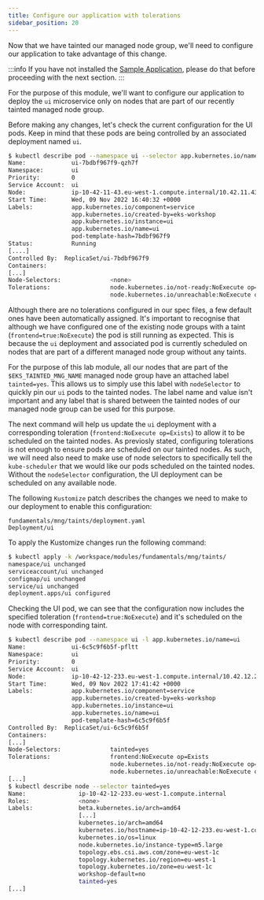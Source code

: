 ```yaml
---
title: Configure our application with tolerations
sidebar_position: 20
---
```


Now that we have tainted our managed node group, we'll need to configure our application to take advantage of this change.  

:::info
If you have not installed the [Sample Application](../../../introduction/getting-started/deploy), please do that before proceeding with the next section.
:::

For the purpose of this module, we'll want to configure our application to deploy the `ui` microservice only on nodes that are part of our recently tainted managed node group. 

Before making any changes, let's check the current configuration for the UI pods. Keep in mind that these pods are being controlled by an associated deployment named `ui`.

```bash
$ kubectl describe pod --namespace ui --selector app.kubernetes.io/name=ui
Name:             ui-7bdbf967f9-qzh7f
Namespace:        ui
Priority:         0
Service Account:  ui
Node:             ip-10-42-11-43.eu-west-1.compute.internal/10.42.11.43
Start Time:       Wed, 09 Nov 2022 16:40:32 +0000
Labels:           app.kubernetes.io/component=service
                  app.kubernetes.io/created-by=eks-workshop
                  app.kubernetes.io/instance=ui
                  app.kubernetes.io/name=ui
                  pod-template-hash=7bdbf967f9
Status:           Running
[....]
Controlled By:  ReplicaSet/ui-7bdbf967f9
Containers:
[...]
Node-Selectors:              <none>
Tolerations:                 node.kubernetes.io/not-ready:NoExecute op=Exists for 300s
                             node.kubernetes.io/unreachable:NoExecute op=Exists for 300s
```

Although there are no tolerations configured in our spec files, a few default ones have been automatically assigned. It's important to recognise that although we have configured one of the existing node groups with a taint (`frontend=true:NoExecute`) the pod is still running as expected. This is because the `ui` deployment and associated pod is currently scheduled on nodes that are part of a different managed node group without any taints. 

For the purpose of this lab module, all our nodes that are part of the `$EKS_TAINTED_MNG_NAME` managed node group have an attached label `tainted=yes`. This allows us to simply use this label with `nodeSelector` to quickly pin our `ui` pods to the tainted nodes. The label name and value isn't important and any label that is shared between the tainted nodes of our managed node group can be used for this purpose.

The next command will help us update the `ui` deployment with a corresponding toleration (`frontend:NoExecute op=Exists`) to allow it to be scheduled on the tainted nodes. As previosly stated, configuring tolerations is not enough to ensure pods are scheduled on our tainted nodes. As such, we will need also need to make use of node selectors to specifically tell the `kube-scheduler` that we would like our pods scheduled on the tainted nodes. Without the `nodeSelector` configuration, the UI deployment can be scheduled on any available node.

The following `Kustomize` patch describes the changes we need to make to our deployment to enable this configuration: 

```kustomization
fundamentals/mng/taints/deployment.yaml
Deployment/ui
```

To apply the Kustomize changes run the following command: 

```bash
$ kubectl apply -k /workspace/modules/fundamentals/mng/taints/
namespace/ui unchanged
serviceaccount/ui unchanged
configmap/ui unchanged
service/ui unchanged
deployment.apps/ui configured
```

Checking the UI pod, we can see that the configuration now includes the specified toleration (`frontend=true:NoExecute`) and it's scheduled on the node with corresponding taint. 

```bash
$ kubectl describe pod --namespace ui -l app.kubernetes.io/name=ui
Name:             ui-6c5c9f6b5f-pfltt
Namespace:        ui
Priority:         0
Service Account:  ui
Node:             ip-10-42-12-233.eu-west-1.compute.internal/10.42.12.233
Start Time:       Wed, 09 Nov 2022 17:41:42 +0000
Labels:           app.kubernetes.io/component=service
                  app.kubernetes.io/created-by=eks-workshop
                  app.kubernetes.io/instance=ui
                  app.kubernetes.io/name=ui
                  pod-template-hash=6c5c9f6b5f
Controlled By:  ReplicaSet/ui-6c5c9f6b5f
Containers:
[...]
Node-Selectors:              tainted=yes
Tolerations:                 frontend:NoExecute op=Exists
                             node.kubernetes.io/not-ready:NoExecute op=Exists for 300s
                             node.kubernetes.io/unreachable:NoExecute op=Exists for 300s
[...]
$ kubectl describe node --selector tainted=yes
Name:               ip-10-42-12-233.eu-west-1.compute.internal
Roles:              <none>
Labels:             beta.kubernetes.io/arch=amd64
                    [...]
                    kubernetes.io/arch=amd64
                    kubernetes.io/hostname=ip-10-42-12-233.eu-west-1.compute.internal
                    kubernetes.io/os=linux
                    node.kubernetes.io/instance-type=m5.large
                    topology.ebs.csi.aws.com/zone=eu-west-1c
                    topology.kubernetes.io/region=eu-west-1
                    topology.kubernetes.io/zone=eu-west-1c
                    workshop-default=no
                    tainted=yes    
[...]
```
